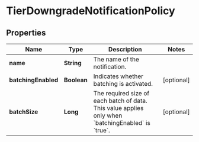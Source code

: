 

# TierDowngradeNotificationPolicy

## Properties

Name | Type | Description | Notes
------------ | ------------- | ------------- | -------------
**name** | **String** | The name of the notification. | 
**batchingEnabled** | **Boolean** | Indicates whether batching is activated. |  [optional]
**batchSize** | **Long** | The required size of each batch of data. This value applies only when &#x60;batchingEnabled&#x60; is &#x60;true&#x60;. |  [optional]



